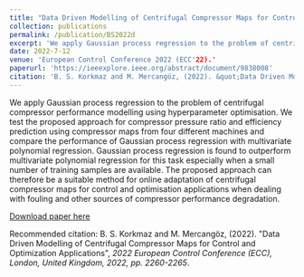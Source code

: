 ```yaml
---
title: "Data Driven Modelling of Centrifugal Compressor Maps for Control and Optimization Applications"
collection: publications
permalink: /publication/BS2022d
excerpt: 'We apply Gaussian process regression to the problem of centrifugal compressor performance modelling using hyperparameter optimisation.'
date: 2022-7-12
venue: 'European Control Conference 2022 (ECC'22).'
paperurl: 'https://ieeexplore.ieee.org/abstract/document/9838008'
citation: 'B. S. Korkmaz and M. Mercangöz, (2022). &quot;Data Driven Modelling of Centrifugal Compressor Maps for Control and Optimization Applications.&quot; <i>2022 European Control Conference (ECC), London, United Kingdom, 2022, pp. 2260-2265</i>.'
---
```


We apply Gaussian process regression to the problem of centrifugal compressor performance modelling using hyperparameter optimisation. We test the proposed approach for compressor pressure ratio and efficiency prediction using compressor maps from four different machines and compare the performance of Gaussian process regression with multivariate polynomial regression. Gaussian process regression is found to outperform multivariate polynomial regression for this task especially when a small number of training samples are available. The proposed approach can therefore be a suitable method for online adaptation of centrifugal compressor maps for control and optimisation applications when dealing with fouling and other sources of compressor performance degradation.

[Download paper here](https://ieeexplore.ieee.org/abstract/document/9838008)

Recommended citation: B. S. Korkmaz and M. Mercangöz, (2022). "Data Driven Modelling of Centrifugal Compressor Maps for Control and Optimization Applications", <i>2022 European Control Conference (ECC), London, United Kingdom, 2022, pp. 2260-2265</i>.